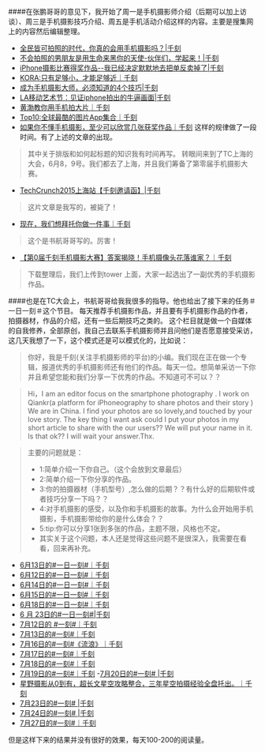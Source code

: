 ####在张鹏哥哥的意见下，我开始了周一是手机摄影师介绍（后期可以加上访谈）、周三是手机摄影技巧介绍、周五是手机活动介绍这样的内容。主要是搜集网上的内容然后编辑整理。
- [全民皆可拍照的时代，你真的会用手机摄影吗？|千刻](http://mp.weixin.qq.com/s?__biz=MzA3ODQ4NDI2Nw==&mid=205569390&idx=1&sn=002d131928b7fa346b1da7f1f6b179a9#rd)
- [不会拍照的男朋友是用生命来黑你的天使-伙伴们，学起来！|千刻](http://mp.weixin.qq.com/s?__biz=MzA3ODQ4NDI2Nw==&mid=205655543&idx=1&sn=c4b7b3c849212e600e68c6a44261fe09#rd)
- [iPhone摄影比赛得奖作品--我已经决定默默地去把单反卖掉了|千刻](http://mp.weixin.qq.com/s?__biz=MzA3ODQ4NDI2Nw==&mid=205736310&idx=1&sn=174ad9d585fcaa6a902718b040eabd11#rd)
- [KORA:只有足够小，才能足够近｜千刻](http://mp.weixin.qq.com/s?__biz=MzA3ODQ4NDI2Nw==&mid=205846854&idx=1&sn=7c7f17512cf1d9dc612fb6c59ef6fc7f#rd)
- [成为手机摄影大师，必须知道的4个技巧|千刻](http://mp.weixin.qq.com/s?__biz=MzA3ODQ4NDI2Nw==&mid=205937185&idx=1&sn=bf4285a4660999ff116ca3497a335175#rd)
- [LA移动艺术节：见证iphone拍出的牛逼画面|千刻](http://mp.weixin.qq.com/s?__biz=MzA3ODQ4NDI2Nw==&mid=206013061&idx=1&sn=ae08797194776a4f4dd0637bc66cd1ac#rd)
- [黄渤教你用手机拍大片｜千刻](http://mp.weixin.qq.com/s?__biz=MzA3ODQ4NDI2Nw==&mid=206137809&idx=1&sn=24401e81f465c3ff4204d0d2239b1bd0#rd)
- [Top10:全球最酷的图片App集合｜千刻](http://mp.weixin.qq.com/s?__biz=MzA3ODQ4NDI2Nw==&mid=206241184&idx=1&sn=666309482daca2019d892d662fa5d3ff#rd)
- [如果你不懂手机摄影，至少可以欣赏几张获奖作品｜千刻](http://mp.weixin.qq.com/s?__biz=MzA3ODQ4NDI2Nw==&mid=206339865&idx=1&sn=7801cac6de424df3114a4c31218175d2#rd)
这样的规律做了一段时间。有了上述的文章的出现。
>其中关于排版和如何起标题的知识我有时间再写。
转眼间来到了TC上海的大会，6月8，9号。我们都去了上海，并且我们筹备了第零届手机摄影大赛。

- [TechCrunch2015上海站【千刻邀请函】|千刻](http://mp.weixin.qq.com/s?__biz=MzA3ODQ4NDI2Nw==&mid=206426498&idx=1&sn=b6c6f28931aa384ef2ed5c155fcbed95#rd)
>这片文章是我写的，被毙了！
- [现在，我们想拜托你做一件事｜千刻](http://mp.weixin.qq.com/s?__biz=MzA3ODQ4NDI2Nw==&mid=206431838&idx=1&sn=4fe816ab832d0e2d28fc3835f5a620f9#rd)
>这个是书航哥哥写的。厉害！
- [【第0届千刻手机摄影大赛】答案揭晓！手机摄像头花落谁家？｜千刻](http://mp.weixin.qq.com/s?__biz=MzA3ODQ4NDI2Nw==&mid=206576859&idx=1&sn=f8960719481c794a6f0aecb361ca1950#rd)
>下载整理后，我们上传到tower 上面，大家一起选出了一副优秀的手机摄影作品。

####也是在TC大会上，书航哥哥给我我很多的指导。他也给出了接下来的任务＃一日一刻＃这个节目。
每天推荐手机摄影作品，并且要有手机摄影作品的作者，拍摄器材，作品的介绍，还有一些后期技巧之类的。
这个栏目就是做一个自媒体的自我修养，全部原创，我自己去联系手机摄影师并且问他们是否愿意接受采访，
这几天我想了一下，这个模式还是可以模式化的，比如说：
>你好，我是千刻(关注手机摄影师的平台)的小编。我们现在正在做一个专辑，报道优秀的手机摄影师还有他们的作品。每天一位。想简单采访一下你并且希望您能和我们分享一下优秀的作品。不知道可不可以？？

>Hi，I am an editor focus on the smartphone photography . I work on Qiankr(a platform for iPhoneography to share photos and their story ) We are in China. I find your photos are so lovely,and touched by your love story. The key thing I want ask could I  put your photos in my short article to share with the our users?? We will put your name in it. Is that ok?? I will wait your answer.Thx.

>主要的问题就是：
> - 1:简单介绍一下你自己。（这个会放到文章最后）
> - 2:简单介绍一下你分享的作品。
> - 3:你的拍摄器材（手机型号）,怎么做的后期？？有什么好的后期软件或者技巧分享一下吗？？
> - 4:对手机摄影的感受，以及你和手机摄影的故事。为什么会开始用手机摄影，手机摄影带给你的是什么体会？？
>- 5:tip:你可以分享1张到多张的作品，主题不限，风格也不定。
>- 其实关于这个问题，本人还是觉得这些问题不是很深入，我需要在看看，回来再补充。
- [6月13日的#一日一刻#｜千刻](http://mp.weixin.qq.com/s?__biz=MzA3ODQ4NDI2Nw==&mid=206736493&idx=1&sn=46750ca86881388eb1a51e4a38554d9e#rd)
- [6月12日的#一日一刻#｜千刻](http://mp.weixin.qq.com/s?__biz=MzA3ODQ4NDI2Nw==&mid=206719842&idx=1&sn=c71811127090e0f16ccdcb55b2d62207#rd)
- [6月14日的#一日一刻#｜千刻](http://mp.weixin.qq.com/s?__biz=MzA3ODQ4NDI2Nw==&mid=206794046&idx=1&sn=96a9f4b924e84349c4326e2e345b012d#rd)
- [6月15日的#一日一刻#｜千刻](http://mp.weixin.qq.com/s?__biz=MzA3ODQ4NDI2Nw==&mid=206831221&idx=1&sn=9fd744ca61827e4961bf643e0f014a24#rd)
- [6月18日的#一日一刻#｜千刻](http://mp.weixin.qq.com/s?__biz=MzA3ODQ4NDI2Nw==&mid=206904594&idx=1&sn=d034bf2e31c0beae0c2c1e92ebc8f448#rd)
- [6 月 23日的#一日一刻#|千刻](http://mp.weixin.qq.com/s?__biz=MzA3ODQ4NDI2Nw==&mid=207114073&idx=1&sn=8535a881f2c66eb512cd97427dfd2e40#rd)
- [7月12日的 #一刻#｜千刻](http://mp.weixin.qq.com/s?__biz=MzA3ODQ4NDI2Nw==&mid=207850128&idx=1&sn=0d07d6e6d286d2e218f1dda35987035a#rd)
- [7月13日的#一刻#｜千刻](http://mp.weixin.qq.com/s?__biz=MzA3ODQ4NDI2Nw==&mid=207880355&idx=1&sn=72ce5cdc5a867fd5f60137f08960983b#rd)
- [7月16日的#一刻#《流浪》｜千刻](http://mp.weixin.qq.com/s?__biz=MzA3ODQ4NDI2Nw==&mid=207963044&idx=1&sn=cb2a41c2a200f381bcf740286057a9eb#rd)
- [7月17日的#一刻#｜千刻](http://mp.weixin.qq.com/s?__biz=MzA3ODQ4NDI2Nw==&mid=207957638&idx=1&sn=1c691df84b7a411acd98862cb97a48ab#rd)
- [7月18日的#一刻#｜千刻](http://mp.weixin.qq.com/s?__biz=MzA3ODQ4NDI2Nw==&mid=207963524&idx=1&sn=dbd166bf312fd7e0e5515e534b12600c#rd)
- [7月19日的#一刻#｜千刻](http://mp.weixin.qq.com/s?__biz=MzA3ODQ4NDI2Nw==&mid=207942574&idx=1&sn=a0fc4e49eacc4ab19b67eda4771f2034#rd)
-[7月20日的#一刻# |千刻](http://mp.weixin.qq.com/s?__biz=MzA3ODQ4NDI2Nw==&mid=208028833&idx=1&sn=f36c8a0e5eee1351b50d35987e88fb8e#rd)
- [星野摄影从0到有，超长文星空攻略整合，三年星空拍摄经验全盘托出。｜千刻](http://mp.weixin.qq.com/s?__biz=MzA3ODQ4NDI2Nw==&mid=208081285&idx=1&sn=10c2f37e961b1dcb0969c9e70a39dd1a#rd)
- [7月23日的#一刻# |千刻](http://mp.weixin.qq.com/s?__biz=MzA3ODQ4NDI2Nw==&mid=208126289&idx=1&sn=ab79e645421f1144bcf1e6506f681b67#rd)
- [7月24日的#一刻# |千刻](http://mp.weixin.qq.com/s?__biz=MzA3ODQ4NDI2Nw==&mid=208141327&idx=1&sn=00121d658663e52e9af57188d149ba28#rd)
- [7月27日的#一刻#｜千刻](http://mp.weixin.qq.com/s?__biz=MzA3ODQ4NDI2Nw==&mid=208184170&idx=1&sn=496c802ff7f81540ef1dca103427154f#rd)

但是这样下来的结果并没有很好的效果，每天100-200的阅读量。
